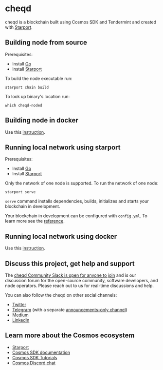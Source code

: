 # cheqd

cheqd is a blockchain built using Cosmos SDK and Tendermint and created with [Starport](https://github.com/tendermint/starport).

## Building node from source

Prerequisites:

- Install [Go](https://golang.org/doc/install)
- Install [Starport](https://docs.starport.network/intro/install.html)

To build the node executable run:

```
starport chain build
```

To look up binary's location run:

```
which cheqd-noded
```

## Building node in docker

Use this [instruction](ci/docker/README.md).

## Running local network using starport

Prerequisites:

- Install [Go](https://golang.org/doc/install)
- Install [Starport](https://docs.starport.network/intro/install.html)

Only the network of one node is supported. To run the network of one node:

```
starport serve
```

`serve` command installs dependencies, builds, initializes and starts your blockchain in development.

Your blockchain in development can be configured with `config.yml`. To learn more see the [reference](https://github.com/tendermint/starport#documentation).

## Running local network using docker

Use this [instruction](ci/local_net/README.md).

## Discuss this project, get help and support
The [cheqd Community Slack is open for anyone to join](http://cheqd.link/join-cheqd-slack) and is our discussion forum for the open-source community, software developers, and node operators. Please reach out to us for real-time discussions and help.

You can also follow the cheqd on other social channels:
- [Twitter](https://twitter.com/cheqd_io)
- [Telegram](https://t.me/cheqd) (with a separate [announcements-only channel](https://t.me/cheqd_announcements))
- [Medium](https://blog.cheqd.io/)
- [LinkedIn](http://cheqd.link/linkedin)

## Learn more about the Cosmos ecosystem

- [Starport](https://github.com/tendermint/starport)
- [Cosmos SDK documentation](https://docs.cosmos.network)
- [Cosmos SDK Tutorials](https://tutorials.cosmos.network)
- [Cosmos Discord chat](https://discord.gg/W8trcGV)
